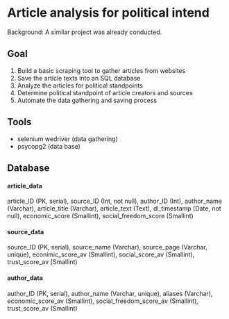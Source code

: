 # Article analysis for political intend
Background: A similar project was already conducted.
## Goal
1. Build a basic scraping tool to gather articles from websites
2. Save the article texts into an SQL database
3. Analyze the articles for political standpoints
4. Determine political standpoint of article creators and sources
5. Automate the data gathering and saving process

## Tools
* selenium wedriver (data gathering)
* psycopg2 (data base)

## Database
#### article_data
article_ID (PK, serial),
source_ID (Int, not null),
author_ID (Int),
author_name (Varchar),
article_title (Varchar),
article_text (Text),
dl_timestamp (Date, not null),
economic_score (Smallint),
social_freedom_score (Smallint)
#### source_data
source_ID (PK, serial),
source_name (Varchar),
source_page (Varchar, unique),
econimic_score_av (Smallint),
social_score_av (Smallint),
trust_score_av (Smallint)
#### author_data
author_ID (PK, serial),
author_name (Varchar, unique),
aliases (Varchar),
economic_score_av (Smallint),
social_freedom_score_av (Smallint),
trust_score_av (Smallint)
